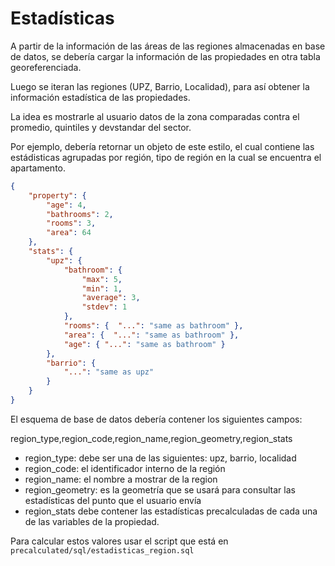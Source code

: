 # Estadísticas

A partir de la información de las áreas de las regiones almacenadas en base de datos, se debería cargar la información de las 
propiedades en otra tabla georeferenciada. 

Luego se iteran las regiones (UPZ, Barrio, Localidad), para así obtener la información estadística de las propiedades.

La idea es mostrarle al usuario datos de la zona comparadas contra el promedio, quintiles y devstandar del sector.

Por ejemplo, debería retornar un objeto de este estilo, el cual contiene las estádisticas agrupadas por región, tipo de región en la cual
se encuentra el apartamento.

```json
{
    "property": {
        "age": 4,
        "bathrooms": 2,
        "rooms": 3,
        "area": 64
    },
    "stats": {
        "upz": {
            "bathroom": {
                "max": 5,
                "min": 1,
                "average": 3,
                "stdev": 1
            },
            "rooms": {  "...": "same as bathroom" },
            "area": {  "...": "same as bathroom" },
            "age": { "...": "same as bathroom" }
        },
        "barrio": {
            "...": "same as upz"
        }
    }
}
```

El esquema de base de datos debería contener los siguientes campos:

region_type,region_code,region_name,region_geometry,region_stats


* region_type: debe ser una de las siguientes: upz, barrio, localidad
* region_code: el identificador interno de la región
* region_name: el nombre a mostrar de la region
* region_geometry: es la geometría que se usará para consultar las estadísticas del punto que el usuario envía
* region_stats debe contener las estadísticas precalculadas de cada una de las variables de la propiedad.



Para calcular estos valores usar el script que está en `precalculated/sql/estadisticas_region.sql`




